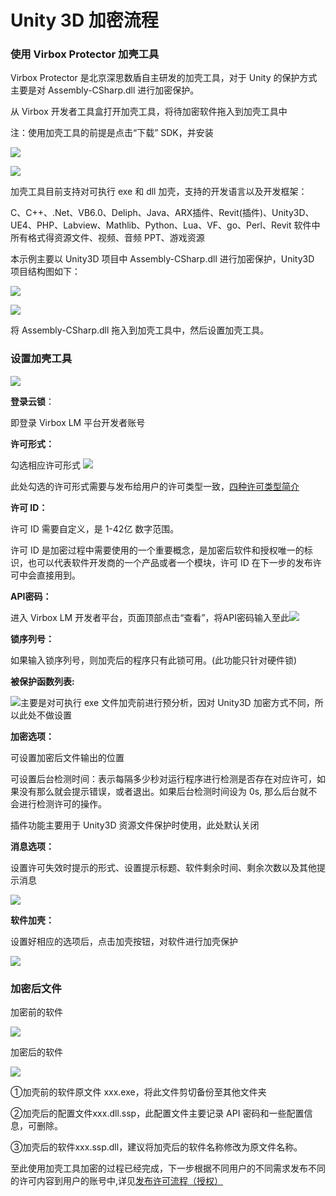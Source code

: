 # Unity 3D 加密流程

### 使用 Virbox Protector 加壳工具

Virbox Protector 是北京深思数盾自主研发的加壳工具，对于 Unity 的保护方式主要是对 Assembly-CSharp.dll 进行加密保护。

从 Virbox 开发者工具盒打开加壳工具，将待加密软件拖入到加壳工具中

注：使用加壳工具的前提是点击“下载” SDK，并安装

![](/assets/import100.png)

![](/assets/import102.png)

加壳工具目前支持对可执行 exe 和 dll 加壳，支持的开发语言以及开发框架：

C、C++、.Net、VB6.0、Deliph、Java、ARX插件、Revit\(插件\)、Unity3D、UE4、PHP、Labview、Mathlib、Python、Lua、VF、go、Perl、Revit 软件中所有格式得资源文件、视频、音频 PPT、游戏资源

本示例主要以 Unity3D 项目中 Assembly-CSharp.dll 进行加密保护，Unity3D 项目结构图如下：

![](/assets/import135.png)

![](/assets/import136.png)

将 Assembly-CSharp.dll 拖入到加壳工具中，然后设置加壳工具。

### 设置加壳工具

![](/assets/import138.png)

**登录云锁**：

即登录 Virbox LM 平台开发者账号

**许可形式：**

勾选相应许可形式       ![](/assets/import106.png)

此处勾选的许可形式需要与发布给用户的许可类型一致，[四种许可类型简介](/Virbox/si-zhong-xu-ke-jian-jie.md)

**许可 ID：**

许可 ID 需要自定义，是 1-42亿 数字范围。

许可 ID 是加密过程中需要使用的一个重要概念，是加密后软件和授权唯一的标识，也可以代表软件开发商的一个产品或者一个模块，许可 ID 在下一步的发布许可中会直接用到。

**API密码：**

进入 Virbox LM 开发者平台，页面顶部点击“查看”，将API密码输入至此![](/assets/import107.png)

**锁序列号：**

如果输入锁序列号，则加壳后的程序只有此锁可用。\(此功能只针对硬件锁\)

**被保护函数列表:**

![](/assets/import110.png)主要是对可执行 exe 文件加壳前进行预分析，因对 Unity3D 加密方式不同，所以此处不做设置

**加密选项：**

可设置加密后文件输出的位置

可设置后台检测时间：表示每隔多少秒对运行程序进行检测是否存在对应许可，如果没有那么就会提示错误，或者退出。如果后台检测时间设为 0s, 那么后台就不会进行检测许可的操作。

插件功能主要用于 Unity3D 资源文件保护时使用，此处默认关闭

**消息选项：**

设置许可失效时提示的形式、设置提示标题、软件剩余时间、剩余次数以及其他提示消息

![](/assets/import113.png)

**软件加壳：**

设置好相应的选项后，点击加壳按钮，对软件进行加壳保护

![](/assets/import140.png)

### 加密后文件

加密前的软件

![](/assets/import142.png)

加密后的软件

![](/assets/import143.png)

①加壳前的软件原文件 xxx.exe，将此文件剪切备份至其他文件夹

②加壳后的配置文件xxx.dll.ssp，此配置文件主要记录 API 密码和一些配置信息，可删除。

③加壳后的软件xxx.ssp.dll，建议将加壳后的软件名称修改为原文件名称。

至此使用加壳工具加密的过程已经完成，下一步根据不同用户的不同需求发布不同的许可内容到用户的账号中,详见[发布许可流程（授权）](/xu-ke-liu-cheng.md)

